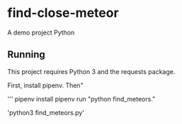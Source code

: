 # find-close-meteor
A demo project Python


## Running

This project requires Python 3 and the requests package.

First, install pipenv. Then"

'''
pipenv install
pipenv run "python find_meteors."

'python3 find_meteors.py'
